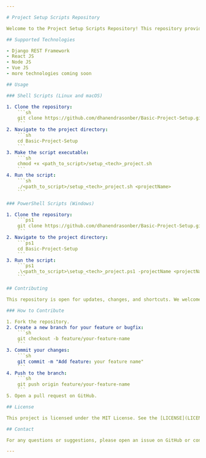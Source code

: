 ```yaml
---

# Project Setup Scripts Repository

Welcome to the Project Setup Scripts Repository! This repository provides shell (`.sh`) and PowerShell (`.ps1`) scripts for setting up basic projects for various technologies. Our aim is to simplify the initial setup process for developers by providing ready-to-use scripts.

## Supported Technologies

- Django REST Framework
- React JS
- Node JS
- Vue JS
- more technologies coming soon

## Usage

### Shell Scripts (Linux and macOS)

1. Clone the repository:
    ```sh
    git clone https://github.com/dhanendrasonber/Basic-Project-Setup.git
    ```
2. Navigate to the project directory:
    ```sh
    cd Basic-Project-Setup
    ```
3. Make the script executable:
    ```sh
    chmod +x <path_to_script>/setup_<tech>_project.sh
    ```
4. Run the script:
    ```sh
    ./<path_to_script>/setup_<tech>_project.sh <projectName>
    ```

### PowerShell Scripts (Windows)

1. Clone the repository:
    ```ps1
    git clone https://github.com/dhanendrasonber/Basic-Project-Setup.git
    ```
2. Navigate to the project directory:
    ```ps1
    cd Basic-Project-Setup
    ```
3. Run the script:
    ```ps1
    .\<path_to_script>\setup_<tech>_project.ps1 -projectName <projectName>
    ```

## Contributing

This repository is open for updates, changes, and shortcuts. We welcome contributions from the community! If you have a script for a new technology or improvements for existing scripts, feel free to submit a pull request.

### How to Contribute

1. Fork the repository.
2. Create a new branch for your feature or bugfix:
    ```sh
    git checkout -b feature/your-feature-name
    ```
3. Commit your changes:
    ```sh
    git commit -m "Add feature: your feature name"
    ```
4. Push to the branch:
    ```sh
    git push origin feature/your-feature-name
    ```
5. Open a pull request on GitHub.

## License

This project is licensed under the MIT License. See the [LICENSE](LICENSE) file for details.

## Contact

For any questions or suggestions, please open an issue on GitHub or contact the repository maintainers.

---
```

